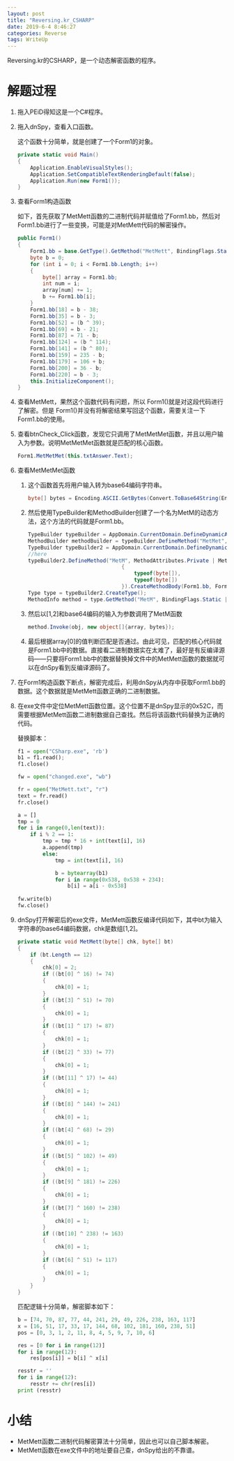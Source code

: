 ```yaml
---
layout: post
title: "Reversing.kr_CSHARP"
date: 2019-6-4 8:46:27
categories: Reverse
tags: WriteUp
---
```



Reversing.kr的CSHARP，是一个动态解密函数的程序。


# 解题过程

1. 拖入PEiD得知这是一个C#程序。

2. 拖入dnSpy，查看入口函数。

   这个函数十分简单，就是创建了一个Form1的对象。

   ```c#
   private static void Main()
   {
       Application.EnableVisualStyles();
       Application.SetCompatibleTextRenderingDefault(false);
       Application.Run(new Form1());
   }
   ```

3. 查看Form1构造函数

   如下，首先获取了MetMett函数的二进制代码并赋值给了Form1.bb，然后对Form1.bb进行了一些变换，可能是对MetMett代码的解密操作。

   ```c#
   public Form1()
   {
       Form1.bb = base.GetType().GetMethod("MetMett", BindingFlags.Static | BindingFlags.NonPublic).GetMethodBody().GetILAsByteArray();
       byte b = 0;
       for (int i = 0; i < Form1.bb.Length; i++)
       {
           byte[] array = Form1.bb;
           int num = i;
           array[num] += 1;
           b += Form1.bb[i];
       }
       Form1.bb[18] = b - 38;
       Form1.bb[35] = b - 3;
       Form1.bb[52] = (b ^ 39);
       Form1.bb[69] = b - 21;
       Form1.bb[87] = 71 - b;
       Form1.bb[124] = (b ^ 114);
       Form1.bb[141] = (b ^ 80);
       Form1.bb[159] = 235 - b;
       Form1.bb[179] = 106 + b;
       Form1.bb[200] = 36 - b;
       Form1.bb[220] = b - 3;
       this.InitializeComponent();
   }
   ```

4. 查看MetMett，果然这个函数代码有问题，所以 Form1()就是对这段代码进行了解密。但是 Form1()并没有将解密结果写回这个函数，需要关注一下Form1.bb的使用。

5. 查看btnCheck_Click函数，发现它只调用了MetMetMet函数，并且以用户输入为参数。说明MetMetMet函数就是匹配的核心函数。

   ```c#
   Form1.MetMetMet(this.txtAnswer.Text);
   ```

6. 查看MetMetMet函数

   1. 这个函数首先将用户输入转为base64编码字符串。

      ```c#
      byte[] bytes = Encoding.ASCII.GetBytes(Convert.ToBase64String(Encoding.ASCII.GetBytes(sss)));
      ```

   2. 然后使用TypeBuilder和MethodBuilder创建了一个名为MetM的动态方法，这个方法的代码就是Form1.bb。

      ```c#
      TypeBuilder typeBuilder = AppDomain.CurrentDomain.DefineDynamicAssembly(assemblyName, AssemblyBuilderAccess.RunAndSave).DefineDynamicModule(assemblyName.Name, assemblyName.Name + ".exe").DefineType("RevKrT1", TypeAttributes.Public);
      MethodBuilder methodBuilder = typeBuilder.DefineMethod("MetMet", MethodAttributes.Private | MethodAttributes.Static, CallingConventions.Standard, null, null);
      TypeBuilder typeBuilder2 = AppDomain.CurrentDomain.DefineDynamicAssembly(assemblyName, AssemblyBuilderAccess.RunAndSave).DefineDynamicModule(assemblyName.Name, assemblyName.Name + ".exe").DefineType("RevKrT2", TypeAttributes.Public);
      //here
      typeBuilder2.DefineMethod("MetM", MethodAttributes.Private | MethodAttributes.Static, CallingConventions.Standard, null, new Type[]
                                    {
                                        typeof(byte[]),
                                        typeof(byte[])
                                    }).CreateMethodBody(Form1.bb, Form1.bb.Length); 
      Type type = typeBuilder2.CreateType();
      MethodInfo method = type.GetMethod("MetM", BindingFlags.Static | BindingFlags.NonPublic);
      ```

   3. 然后以[1,2]和base64编码的输入为参数调用了MetM函数

      ```c#
      method.Invoke(obj, new object[]{array, bytes});
      ```

   4. 最后根据array[0]的值判断匹配是否通过。由此可见，匹配的核心代码就是Form1.bb中的数据。直接看二进制数据实在太难了，最好是有反编译源码——只要将Form1.bb中的数据替换掉文件中的MetMett函数的数据就可以在dnSpy看到反编译源码了。

7. 在Form1构造函数下断点，解密完成后，利用dnSpy从内存中获取Form1.bb的数据。这个数据就是MetMett函数正确的二进制数据。

8. 在exe文件中定位MetMett函数位置。这个位置不是dnSpy显示的0x52C，而需要根据MetMett函数二进制数据自己查找。然后将该函数代码替换为正确的代码。

   替换脚本：

   ```python
   f1 = open("CSharp.exe", 'rb')
   b1 = f1.read();
   f1.close()
   
   fw = open("changed.exe", "wb")
   
   fr = open("MetMett.txt", "r")
   text = fr.read()
   fr.close()
   
   a = []
   tmp = 0
   for i in range(0,len(text)):
       if i % 2 == 1:
           tmp = tmp * 16 + int(text[i], 16)
           a.append(tmp)
           else:
               tmp = int(text[i], 16)
   
               b = bytearray(b1)
               for i in range(0x538, 0x538 + 234):
                   b[i] = a[i - 0x538]
                   
   fw.write(b)
   fw.close()
   ```

9. dnSpy打开解密后的exe文件，MetMett函数反编译代码如下，其中bt为输入字符串的base64编码数据，chk是数组[1,2]。

   ```c#
   private static void MetMett(byte[] chk, byte[] bt)
   {
       if (bt.Length == 12)
       {
           chk[0] = 2;
           if ((bt[0] ^ 16) != 74)
           {
               chk[0] = 1;
           }
           if ((bt[3] ^ 51) != 70)
           {
               chk[0] = 1;
           }
           if ((bt[1] ^ 17) != 87)
           {
               chk[0] = 1;
           }
           if ((bt[2] ^ 33) != 77)
           {
               chk[0] = 1;
           }
           if ((bt[11] ^ 17) != 44)
           {
               chk[0] = 1;
           }
           if ((bt[8] ^ 144) != 241)
           {
               chk[0] = 1;
           }
           if ((bt[4] ^ 68) != 29)
           {
               chk[0] = 1;
           }
           if ((bt[5] ^ 102) != 49)
           {
               chk[0] = 1;
           }
           if ((bt[9] ^ 181) != 226)
           {
               chk[0] = 1;
           }
           if ((bt[7] ^ 160) != 238)
           {
               chk[0] = 1;
           }
           if ((bt[10] ^ 238) != 163)
           {
               chk[0] = 1;
           }
           if ((bt[6] ^ 51) != 117)
           {
               chk[0] = 1;
           }
       }
   }
   ```

   匹配逻辑十分简单，解密脚本如下：

   ```python
   b = [74, 70, 87, 77, 44, 241, 29, 49, 226, 238, 163, 117]
   x = [16, 51, 17, 33, 17, 144, 68, 102, 181, 160, 238, 51]
   pos = [0, 3, 1, 2, 11, 8, 4, 5, 9, 7, 10, 6]
   
   res = [0 for i in range(12)]
   for i in range(12):
       res[pos[i]] = b[i] ^ x[i]
   
   resstr = ''
   for i in range(12):
       resstr += chr(res[i])
   print (resstr)
   ```

# 小结

* MetMett函数二进制代码解密算法十分简单，因此也可以自己脚本解密。
* MetMett函数在exe文件中的地址要自己查，dnSpy给出的不靠谱。